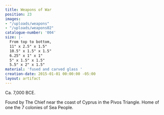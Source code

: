 ```yaml
---
title: Weapons of War
position: 23
images:
- "/uploads/weapons"
- "/uploads/weapons02"
catalogue-number: '004'
size: |-
  From top to bottom,
  11" x 2.5" x 1.5"
  10.5" x 1.5" x 1.5"
  6.25" x 1" x 1"
  5" x 1.5" x 1.5"
  5.5" x 2" x 1.5"
material: 'fused and carved glass '
creation-date: 2015-01-01 00:00:00 -05:00
layout: artifact
---
```


Ca. 7,000 BCE.

Found by The Chief near the coast of Cyprus in the Pivos Triangle. Home of one the 7 colonies of Sea People.
